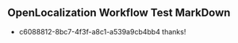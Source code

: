 ## OpenLocalization Workflow Test MarkDown
* c6088812-8bc7-4f3f-a8c1-a539a9cb4bb4 thanks!

<!--HONumber=Aug16_HO5-->


